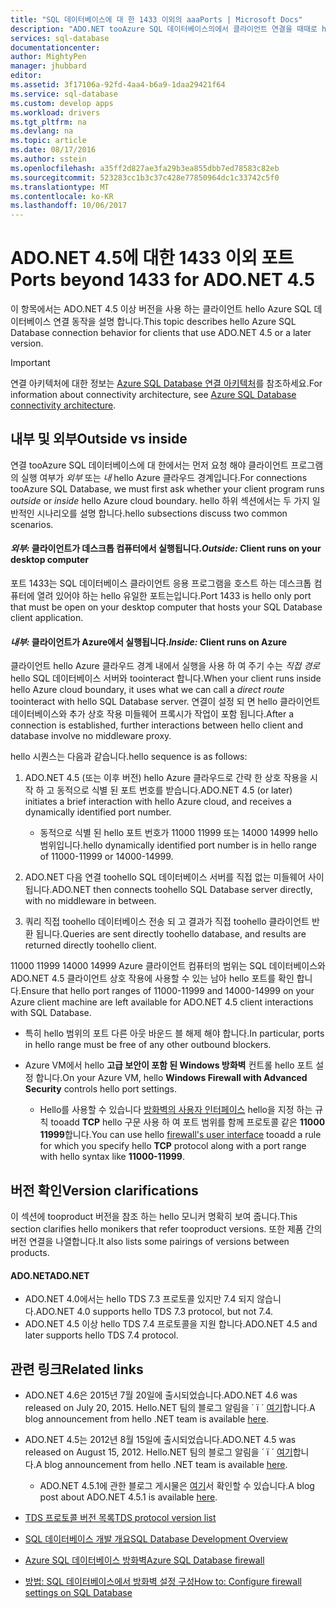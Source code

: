 ```yaml
---
title: "SQL 데이터베이스에 대 한 1433 이외의 aaaPorts | Microsoft Docs"
description: "ADO.NET tooAzure SQL 데이터베이스의에서 클라이언트 연결을 때때로 hello 프록시 사용 안 함 및 hello 데이터베이스와 직접 상호 작용 합니다. 1433 이외의 포트가 중요해집니다."
services: sql-database
documentationcenter: 
author: MightyPen
manager: jhubbard
editor: 
ms.assetid: 3f17106a-92fd-4aa4-b6a9-1daa29421f64
ms.service: sql-database
ms.custom: develop apps
ms.workload: drivers
ms.tgt_pltfrm: na
ms.devlang: na
ms.topic: article
ms.date: 08/17/2016
ms.author: sstein
ms.openlocfilehash: a35ff2d827ae3fa29b3ea855dbb7ed78583c82eb
ms.sourcegitcommit: 523283cc1b3c37c428e77850964dc1c33742c5f0
ms.translationtype: MT
ms.contentlocale: ko-KR
ms.lasthandoff: 10/06/2017
---
```

# <a name="ports-beyond-1433-for-adonet-45"></a><span data-ttu-id="4a438-104">ADO.NET 4.5에 대한 1433 이외 포트</span><span class="sxs-lookup"><span data-stu-id="4a438-104">Ports beyond 1433 for ADO.NET 4.5</span></span>
<span data-ttu-id="4a438-105">이 항목에서는 ADO.NET 4.5 이상 버전을 사용 하는 클라이언트 hello Azure SQL 데이터베이스 연결 동작을 설명 합니다.</span><span class="sxs-lookup"><span data-stu-id="4a438-105">This topic describes hello Azure SQL Database connection behavior for clients that use ADO.NET 4.5 or a later version.</span></span> 

> [!IMPORTANT]
> <span data-ttu-id="4a438-106">연결 아키텍처에 대한 정보는 [Azure SQL Database 연결 아키텍처](sql-database-connectivity-architecture.md)를 참조하세요.</span><span class="sxs-lookup"><span data-stu-id="4a438-106">For information about connectivity architecture, see [Azure SQL Database connectivity architecture](sql-database-connectivity-architecture.md).</span></span>
>

## <a name="outside-vs-inside"></a><span data-ttu-id="4a438-107">내부 및 외부</span><span class="sxs-lookup"><span data-stu-id="4a438-107">Outside vs inside</span></span>
<span data-ttu-id="4a438-108">연결 tooAzure SQL 데이터베이스에 대 한에서는 먼저 요청 해야 클라이언트 프로그램의 실행 여부가 *외부* 또는 *내* hello Azure 클라우드 경계입니다.</span><span class="sxs-lookup"><span data-stu-id="4a438-108">For connections tooAzure SQL Database, we must first ask whether your client program runs *outside* or *inside* hello Azure cloud boundary.</span></span> <span data-ttu-id="4a438-109">hello 하위 섹션에서는 두 가지 일반적인 시나리오를 설명 합니다.</span><span class="sxs-lookup"><span data-stu-id="4a438-109">hello subsections discuss two common scenarios.</span></span>

#### <a name="outside-client-runs-on-your-desktop-computer"></a><span data-ttu-id="4a438-110">*외부:* 클라이언트가 데스크톱 컴퓨터에서 실행됩니다.</span><span class="sxs-lookup"><span data-stu-id="4a438-110">*Outside:* Client runs on your desktop computer</span></span>
<span data-ttu-id="4a438-111">포트 1433는 SQL 데이터베이스 클라이언트 응용 프로그램을 호스트 하는 데스크톱 컴퓨터에 열려 있어야 하는 hello 유일한 포트는입니다.</span><span class="sxs-lookup"><span data-stu-id="4a438-111">Port 1433 is hello only port that must be open on your desktop computer that hosts your SQL Database client application.</span></span>

#### <a name="inside-client-runs-on-azure"></a><span data-ttu-id="4a438-112">*내부:* 클라이언트가 Azure에서 실행됩니다.</span><span class="sxs-lookup"><span data-stu-id="4a438-112">*Inside:* Client runs on Azure</span></span>
<span data-ttu-id="4a438-113">클라이언트 hello Azure 클라우드 경계 내에서 실행을 사용 하 여 주기 수는 *직접 경로* hello SQL 데이터베이스 서버와 toointeract 합니다.</span><span class="sxs-lookup"><span data-stu-id="4a438-113">When your client runs inside hello Azure cloud boundary, it uses what we can call a *direct route* toointeract with hello SQL Database server.</span></span> <span data-ttu-id="4a438-114">연결이 설정 되 면 hello 클라이언트 데이터베이스와 추가 상호 작용 미들웨어 프록시가 작업이 포함 됩니다.</span><span class="sxs-lookup"><span data-stu-id="4a438-114">After a connection is established, further interactions between hello client and database involve no middleware proxy.</span></span>

<span data-ttu-id="4a438-115">hello 시퀀스는 다음과 같습니다.</span><span class="sxs-lookup"><span data-stu-id="4a438-115">hello sequence is as follows:</span></span>

1. <span data-ttu-id="4a438-116">ADO.NET 4.5 (또는 이후 버전) hello Azure 클라우드로 간략 한 상호 작용을 시작 하 고 동적으로 식별 된 포트 번호를 받습니다.</span><span class="sxs-lookup"><span data-stu-id="4a438-116">ADO.NET 4.5 (or later) initiates a brief interaction with hello Azure cloud, and receives a dynamically identified port number.</span></span>
   
   * <span data-ttu-id="4a438-117">동적으로 식별 된 hello 포트 번호가 11000 11999 또는 14000 14999 hello 범위입니다.</span><span class="sxs-lookup"><span data-stu-id="4a438-117">hello dynamically identified port number is in hello range of 11000-11999 or 14000-14999.</span></span>
2. <span data-ttu-id="4a438-118">ADO.NET 다음 연결 toohello SQL 데이터베이스 서버를 직접 없는 미들웨어 사이 됩니다.</span><span class="sxs-lookup"><span data-stu-id="4a438-118">ADO.NET then connects toohello SQL Database server directly, with no middleware in between.</span></span>
3. <span data-ttu-id="4a438-119">쿼리 직접 toohello 데이터베이스 전송 되 고 결과가 직접 toohello 클라이언트 반환 됩니다.</span><span class="sxs-lookup"><span data-stu-id="4a438-119">Queries are sent directly toohello database, and results are returned directly toohello client.</span></span>

<span data-ttu-id="4a438-120">11000 11999 14000 14999 Azure 클라이언트 컴퓨터의 범위는 SQL 데이터베이스와 ADO.NET 4.5 클라이언트 상호 작용에 사용할 수 있는 남아 hello 포트를 확인 합니다.</span><span class="sxs-lookup"><span data-stu-id="4a438-120">Ensure that hello port ranges of 11000-11999 and 14000-14999 on your Azure client machine are left available for ADO.NET 4.5 client interactions with SQL Database.</span></span>

* <span data-ttu-id="4a438-121">특히 hello 범위의 포트 다른 아웃 바운드 블 해제 해야 합니다.</span><span class="sxs-lookup"><span data-stu-id="4a438-121">In particular, ports in hello range must be free of any other outbound blockers.</span></span>
* <span data-ttu-id="4a438-122">Azure VM에서 hello **고급 보안이 포함 된 Windows 방화벽** 컨트롤 hello 포트 설정 합니다.</span><span class="sxs-lookup"><span data-stu-id="4a438-122">On your Azure VM, hello **Windows Firewall with Advanced Security** controls hello port settings.</span></span>
  
  * <span data-ttu-id="4a438-123">Hello를 사용할 수 있습니다 [방화벽의 사용자 인터페이스](http://msdn.microsoft.com/library/cc646023.aspx) hello을 지정 하는 규칙 tooadd **TCP** hello 구문 사용 하 여 포트 범위를 함께 프로토콜 같은 **11000 11999**합니다.</span><span class="sxs-lookup"><span data-stu-id="4a438-123">You can use hello [firewall's user interface](http://msdn.microsoft.com/library/cc646023.aspx) tooadd a rule for which you specify hello **TCP** protocol along with a port range with hello syntax like **11000-11999**.</span></span>

## <a name="version-clarifications"></a><span data-ttu-id="4a438-124">버전 확인</span><span class="sxs-lookup"><span data-stu-id="4a438-124">Version clarifications</span></span>
<span data-ttu-id="4a438-125">이 섹션에 tooproduct 버전을 참조 하는 hello 모니커 명확히 보여 줍니다.</span><span class="sxs-lookup"><span data-stu-id="4a438-125">This section clarifies hello monikers that refer tooproduct versions.</span></span> <span data-ttu-id="4a438-126">또한 제품 간의 버전 연결을 나열합니다.</span><span class="sxs-lookup"><span data-stu-id="4a438-126">It also lists some pairings of versions between products.</span></span>

#### <a name="adonet"></a><span data-ttu-id="4a438-127">ADO.NET</span><span class="sxs-lookup"><span data-stu-id="4a438-127">ADO.NET</span></span>
* <span data-ttu-id="4a438-128">ADO.NET 4.0에서는 hello TDS 7.3 프로토콜 있지만 7.4 되지 않습니다.</span><span class="sxs-lookup"><span data-stu-id="4a438-128">ADO.NET 4.0 supports hello TDS 7.3 protocol, but not 7.4.</span></span>
* <span data-ttu-id="4a438-129">ADO.NET 4.5 이상 hello TDS 7.4 프로토콜을 지원 합니다.</span><span class="sxs-lookup"><span data-stu-id="4a438-129">ADO.NET 4.5 and later supports hello TDS 7.4 protocol.</span></span>

## <a name="related-links"></a><span data-ttu-id="4a438-130">관련 링크</span><span class="sxs-lookup"><span data-stu-id="4a438-130">Related links</span></span>
* <span data-ttu-id="4a438-131">ADO.NET 4.6은 2015년 7월 20일에 출시되었습니다.</span><span class="sxs-lookup"><span data-stu-id="4a438-131">ADO.NET 4.6 was released on July 20, 2015.</span></span> <span data-ttu-id="4a438-132">Hello.NET 팀의 블로그 알림을 ´ ï ´ [여기](http://blogs.msdn.com/b/dotnet/archive/2015/07/20/announcing-net-framework-4-6.aspx)합니다.</span><span class="sxs-lookup"><span data-stu-id="4a438-132">A blog announcement from hello .NET team is available [here](http://blogs.msdn.com/b/dotnet/archive/2015/07/20/announcing-net-framework-4-6.aspx).</span></span>
* <span data-ttu-id="4a438-133">ADO.NET 4.5는 2012년 8월 15일에 출시되었습니다.</span><span class="sxs-lookup"><span data-stu-id="4a438-133">ADO.NET 4.5 was released on August 15, 2012.</span></span> <span data-ttu-id="4a438-134">Hello.NET 팀의 블로그 알림을 ´ ï ´ [여기](http://blogs.msdn.com/b/dotnet/archive/2012/08/15/announcing-the-release-of-net-framework-4-5-rtm-product-and-source-code.aspx)합니다.</span><span class="sxs-lookup"><span data-stu-id="4a438-134">A blog announcement from hello .NET team is available [here](http://blogs.msdn.com/b/dotnet/archive/2012/08/15/announcing-the-release-of-net-framework-4-5-rtm-product-and-source-code.aspx).</span></span>
  
  * <span data-ttu-id="4a438-135">ADO.NET 4.5.1에 관한 블로그 게시물은 [여기](http://blogs.msdn.com/b/dotnet/archive/2013/06/26/announcing-the-net-framework-4-5-1-preview.aspx)서 확인할 수 있습니다.</span><span class="sxs-lookup"><span data-stu-id="4a438-135">A blog post about ADO.NET 4.5.1 is available [here](http://blogs.msdn.com/b/dotnet/archive/2013/06/26/announcing-the-net-framework-4-5-1-preview.aspx).</span></span>
* [<span data-ttu-id="4a438-136">TDS 프로토콜 버전 목록</span><span class="sxs-lookup"><span data-stu-id="4a438-136">TDS protocol version list</span></span>](http://www.freetds.org/userguide/tdshistory.htm)
* [<span data-ttu-id="4a438-137">SQL 데이터베이스 개발 개요</span><span class="sxs-lookup"><span data-stu-id="4a438-137">SQL Database Development Overview</span></span>](sql-database-develop-overview.md)
* [<span data-ttu-id="4a438-138">Azure SQL 데이터베이스 방화벽</span><span class="sxs-lookup"><span data-stu-id="4a438-138">Azure SQL Database firewall</span></span>](sql-database-firewall-configure.md)
* [<span data-ttu-id="4a438-139">방법: SQL 데이터베이스에서 방화벽 설정 구성</span><span class="sxs-lookup"><span data-stu-id="4a438-139">How to: Configure firewall settings on SQL Database</span></span>](sql-database-configure-firewall-settings.md)

